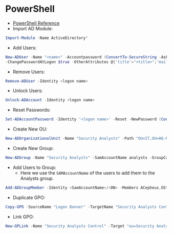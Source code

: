 # PowerShell
- [PowerShell Reference](https://docs.microsoft.com/en-us/powershell/module/activedirectory/?view=windowsserver2022-ps)
- Import AD Module:
```powershell
Import-Module -Name ActiveDirectory"
```
- Add Users:
```powershell
New-ADUser -Name "<name>" -Accountpassword (ConvertTo-SecureString -AsPlainText "<password>" -Force ) -Enabled $true 
-ChangePasswordAtLogon $true -OtherAttributes @{'title'="<title>";'mail'="<email>"}
```
- Remove Users:
```powershell
Remove-ADUser -Identity <logon name>
```
- Unlock Users:
```powershell
Unlock-ADAccount -Identity <logon name>
```
- Reset Passwords:
```powershell
Set-ADAccountPassword -Identity '<logon name>' -Reset -NewPassword (ConvertTo-SecureString -AsPlainText "<password>" -Force) -ChangePasswordAtLogon $true
```
- Create New OU:
```powershell
New-ADOrganizationalUnit -Name "Security Analysts" -Path "OU=IT,OU=HQ-NYC,OU=Employees,OU=CORP,DC=INLANEFREIGHT,DC=LOCAL"
```
- Create New Group:
```powershell
New-ADGroup -Name "Security Analysts" -SamAccountName analysts -GroupCategory Security -GroupScope Global -DisplayName "Security Analysts" -Path "OU=Security Analysts,OU=IT,OU=HQ-NYC,OU=Employees,OU=Corp,DC=INLANEFREIGHT,DC=LOCAL" -Description "Members of this group are Security Analysts under the IT OU"
```
- Add Users to Group:
	- Here we use the `SAMAccountName` of the users to add them to the Analysts group.
```powershell
Add-ADGroupMember -Identity <SamAccountName>/<DN> -Members ACepheus,OStarchaser,ACallisto
```
- Duplicate GPO:
```powershell
Copy-GPO -SourceName "Logon Banner" -TargetName "Security Analysts Control"
```
- Link GPO:
```powershell
New-GPLink -Name "Security Analysts Control" -Target "ou=Security Analysts,ou=IT,OU=HQ-NYC,OU=Employees,OU=Corp,dc=INLANEFREIGHT,dc=LOCAL" -LinkEnabled Yes
```